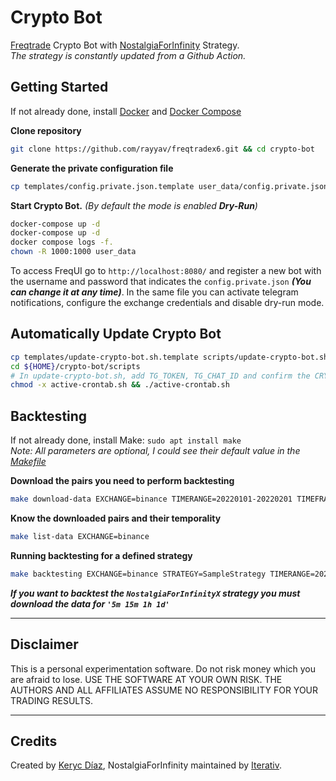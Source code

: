 # Crypto Bot

[Freqtrade](https://www.freqtrade.io/en/stable/) Crypto Bot with [NostalgiaForInfinity](https://github.com/iterativv/NostalgiaForInfinity) Strategy.<br>
*The strategy is constantly updated from a Github Action.*

## Getting Started

If not already done, install [Docker](https://docs.docker.com/engine/install/) and [Docker Compose](https://docs.docker.com/compose/install/other/)

**Clone repository**
```bash
git clone https://github.com/rayyav/freqtradex6.git && cd crypto-bot
```
**Generate the private configuration file**
```bash
cp templates/config.private.json.template user_data/config.private.json
```
**Start Crypto Bot.** *(By default the mode is enabled **Dry-Run**)*
```bash
docker-compose up -d
docker-compose up -d
docker compose logs -f.
chown -R 1000:1000 user_data
```
To access FreqUI go to `http://localhost:8080/` and register a new bot with the username and password that indicates the `config.private.json` ***(You can change it at any time)***. In the same file you can activate telegram notifications, configure the exchange credentials and disable dry-run mode.


## Automatically Update Crypto Bot

```bash
cp templates/update-crypto-bot.sh.template scripts/update-crypto-bot.sh
cd ${HOME}/crypto-bot/scripts
# In update-crypto-bot.sh, add TG_TOKEN, TG_CHAT_ID and confirm the CRYPTO_BOT_PATH (Path where you cloned your project)
chmod -x active-crontab.sh && ./active-crontab.sh
```


## Backtesting

If not already done, install Make: `sudo apt install make`<br>
*Note: All parameters are optional, I could see their default value in the [Makefile](https://github.com/kerycdiaz/crypto-bot/blob/main/Makefile)*

**Download the pairs you need to perform backtesting**
```bash
make download-data EXCHANGE=binance TIMERANGE=20220101-20220201 TIMEFRAME='5m'
```

**Know the downloaded pairs and their temporality**
```bash
make list-data EXCHANGE=binance
```

**Running backtesting for a defined strategy**
```bash
make backtesting EXCHANGE=binance STRATEGY=SampleStrategy TIMERANGE=20220101-20220201 TIMEFRAME='5m'
```

***If you want to backtest the `NostalgiaForInfinityX` strategy you must download the data for `'5m 15m 1h 1d'`***
____
## Disclaimer

This is a personal experimentation software. Do not risk money which
you are afraid to lose. USE THE SOFTWARE AT YOUR OWN RISK. THE AUTHORS
AND ALL AFFILIATES ASSUME NO RESPONSIBILITY FOR YOUR TRADING RESULTS.
____

## Credits

Created by [Keryc Díaz](https://www.linkedin.com/in/kerycdiaz/), NostalgiaForInfinity maintained by [Iterativ](https://github.com/iterativv).
